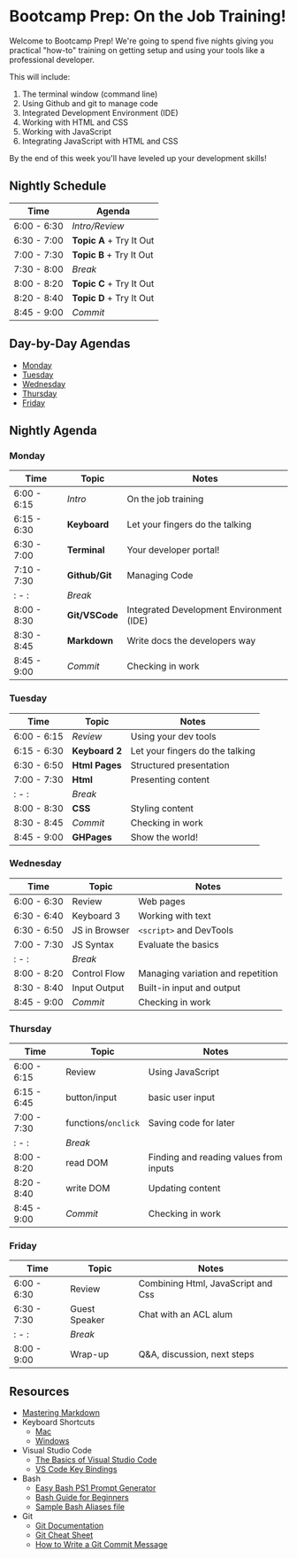 # Bootcamp Prep: On the Job Training!

Welcome to Bootcamp Prep! We're going to spend five nights giving you
practical "how-to" training on getting setup and using your tools like a
professional developer. 

This will include:
1. The terminal window (command line) 
1. Using Github and git to manage code
1. Integrated Development Environment (IDE)
1. Working with HTML and CSS
1. Working with JavaScript
1. Integrating JavaScript with HTML and CSS

By the end of this week you'll have leveled up your development skills!


## Nightly Schedule

Time           | Agenda       
---            |---           
6:00 - 6:30    | _Intro/Review_     
6:30 - 7:00    | **Topic A** + Try It Out     
7:00 - 7:30    | **Topic B** + Try It Out   
7:30 - 8:00    | _Break_      
8:00 - 8:20    | **Topic C** + Try It Out       
8:20 - 8:40    | **Topic D** + Try It Out      
8:45 - 9:00    | _Commit_ 

## Day-by-Day Agendas

* [Monday](monday/README.md)
* [Tuesday](tuesday/README.md)
* [Wednesday](wednesday/README.md)
* [Thursday](thursday/README.md)
* [Friday](friday/README.md)

## Nightly Agenda

### Monday

Time | Topic | Notes
---|---|---
6:00 - 6:15    | _Intro_         | On the job training
6:15 - 6:30    | **Keyboard**    | Let your fingers do the talking
6:30 - 7:00    | **Terminal**    | Your developer portal!
7:10 - 7:30    | **Github/Git**  | Managing Code
: - :          | _Break_         |
8:00 - 8:30    | **Git/VSCode**  | Integrated Development Environment (IDE)
8:30 - 8:45    | **Markdown**    | Write docs the developers way
8:45 - 9:00    | _Commit_        | Checking in work

### Tuesday

Time | Topic | Notes
---|---|---
6:00 - 6:15    | _Review_       | Using your dev tools
6:15 - 6:30    | **Keyboard 2** | Let your fingers do the talking
6:30 - 6:50    | **Html Pages** | Structured presentation
7:00 - 7:30    | **Html**       | Presenting content
: - :          | _Break_        | 
8:00 - 8:30    | **CSS**        | Styling content
8:30 - 8:45    | _Commit_       | Checking in work
8:45 - 9:00    | **GHPages**    | Show the world!

### Wednesday

Time | Topic | Notes
---|---|---
6:00 - 6:30    | Review          | Web pages
6:30 - 6:40    | Keyboard 3      | Working with text
6:30 - 6:50    | JS in Browser   | `<script>` and DevTools 
7:00 - 7:30    | JS Syntax       | Evaluate the basics
: - :  | _Break_         | 
8:00 - 8:20    | Control Flow    | Managing variation and repetition
8:30 - 8:40    | Input Output | Built-in input and output
8:45 - 9:00    | _Commit_        | Checking in work

### Thursday  

Time | Topic | Notes
---|---|---
6:00 - 6:15    | Review       | Using JavaScript
6:15 - 6:45    | button/input          | basic user input
7:00 - 7:30    | functions/`onclick`    | Saving code for later
: - :  | _Break_   | 
8:00 - 8:20    | read DOM     | Finding and reading values from inputs
8:20 - 8:40    | write DOM    | Updating content
8:45 - 9:00    | _Commit_     | Checking in work

### Friday

Time | Topic | Notes
---|---|---
6:00 - 6:30    | Review         | Combining Html, JavaScript and Css
6:30 - 7:30    | Guest Speaker  | Chat with an ACL alum
: - :  | _Break_        | 
8:00 - 9:00    | Wrap-up        | Q&A, discussion, next steps

## Resources
* [Mastering Markdown](https://guides.github.com/features/mastering-markdown/)
* Keyboard Shortcuts
  * [Mac](http://www.danrodney.com/mac/)
  * [Windows](http://www.hongkiat.com/blog/100-keyboard-shortcuts-windows/)
* Visual Studio Code
  * [The Basics of Visual Studio Code](https://code.visualstudio.com/Docs/editor/codebasics)
  * [VS Code Key Bindings](http://www.hongkiat.com/blog/key-binding-management-visual-studio-code/)
* Bash
  * [Easy Bash PS1 Prompt Generator](https://ezprompt.net)
  * [Bash Guide for Beginners](http://tille.garrels.be/training/bash/)
  * [Sample Bash Aliases file](code/bash_aliases.md)
* Git
  * [Git Documentation](https://git-scm.com/docs)
  * [Git Cheat Sheet](https://www.git-tower.com/blog/git-cheat-sheet/)
  * [How to Write a Git Commit Message](http://chris.beams.io/posts/git-commit/)
